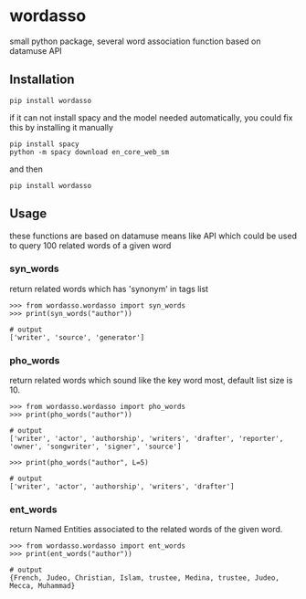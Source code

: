 # wordasso
small python package, several word association function based on datamuse API

## Installation

```
pip install wordasso
```

if it can not install spacy and the model needed automatically, you could fix this by installing it manually

```
pip install spacy
python -m spacy download en_core_web_sm
```
and then

```
pip install wordasso
```

## Usage
these functions are based on datamuse means like API which could be used to query 100 related words of a given word

### syn_words
return related words which has 'synonym' in tags list

```
>>> from wordasso.wordasso import syn_words
>>> print(syn_words("author"))

# output
['writer', 'source', 'generator']
```

### pho_words
return related words which sound like the key word most, default list size is 10.

```
>>> from wordasso.wordasso import pho_words
>>> print(pho_words("author"))

# output
['writer', 'actor', 'authorship', 'writers', 'drafter', 'reporter', 'owner', 'songwriter', 'signer', 'source']

>>> print(pho_words("author", L=5)

# output
['writer', 'actor', 'authorship', 'writers', 'drafter']
```

### ent_words
return Named Entities associated to the related words of the given word.

```
>>> from wordasso.wordasso import ent_words
>>> print(ent_words("author"))

# output
{French, Judeo, Christian, Islam, trustee, Medina, trustee, Judeo, Mecca, Muhammad}
```


